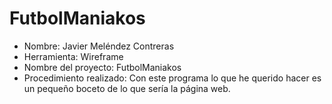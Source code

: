 # FutbolManiakos
- Nombre: Javier Meléndez Contreras
- Herramienta: Wireframe
- Nombre del proyecto: FutbolManiakos
- Procedimiento realizado: Con este programa lo que he querido hacer es un pequeño boceto de lo que sería la página web.
